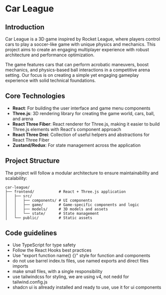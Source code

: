 # Car League

## Introduction

Car League is a 3D game inspired by Rocket League, where players control cars to play a soccer-like game with unique physics and mechanics. This project aims to create an engaging multiplayer experience with robust architecture and performance optimization.

The game features cars that can perform acrobatic maneuvers, boost mechanics, and physics-based ball interactions in a competitive arena setting. Our focus is on creating a simple yet engaging gameplay experience with solid technical foundations.

## Core Technologies

- **React**: For building the user interface and game menu components
- **Three.js**: 3D rendering library for creating the game world, cars, ball, and arena
- **React Three Fiber**: React renderer for Three.js, making it easier to build Three.js elements with React's component approach
- **React Three Drei**: Collection of useful helpers and abstractions for React Three Fiber
- **Zustand/Redux**: For state management across the application

## Project Structure

The project will follow a modular architecture to ensure maintainability and scalability:

```
car-league/
├── frontend/           # React + Three.js application
│   ├── src/
│   │   ├── components/ # UI components
│   │   ├── game/       # Game-specific components and logic
│   │   ├── models/     # 3D models and assets
│   │   └── state/      # State management
│   └── public/         # Static assets
```

## Code guidelines

- Use TypeScript for type safety
- Follow the React Hooks best practices
- Use "export function name() {}" style for function and components
- do not use barrel index.ts files, use named exports and direct files imports
- make small files, with a single responsibility
- use tailwindcss for styling, we are using v4, not nedd for tailwind.config.js
- shadcn ui is allready installed and ready to use, use it for ui components
